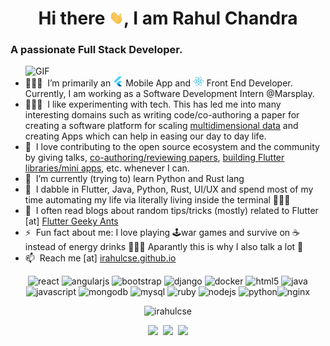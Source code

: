 <h1 align="center">Hi there <img src="https://raw.githubusercontent.com/ABSphreak/ABSphreak/master/gifs/Hi.gif" width="23px">, I am Rahul Chandra
</h1>
<h3 align="left">A passionate Full Stack Developer.</h3>
<img align="right" alt="GIF" src="https://media.giphy.com/media/836HiJc7pgzy8iNXCn/giphy.gif" width="480px"/>

- 👨🏻‍💻  &nbsp;I’m primarily an <img src="https://github.com/irahulcse/irahulcse/blob/master/assets/flutterio-icon.svg" height=16 /> Mobile App and <img src="https://github.com/irahulcse/irahulcse/blob/master/assets/react.svg" height=16 /> Front End Developer. Currently, I am working as a Software Development Intern @Marsplay. 
- 👨🏻‍🔬  &nbsp;I like experimenting with tech. This has led me into many interesting domains such as writing code/co-authoring a paper for creating a software platform for scaling [multidimensional data](https://joss.theoj.org/papers/10.21105/joss.02306) and creating Apps which can help in easing our day to day life.
- 🤗  &nbsp;I love contributing to the open source ecosystem and the community by giving talks, [co-authoring/reviewing papers](https://joss.theoj.org/papers/10.21105/joss.0230), [building Flutter libraries/mini apps](https://github.com/irahulcse/A-Complete-Guide-To-Flutter), etc. whenever I can.
- 🌱  &nbsp;I’m currently (trying to) learn Python and Rust lang
- 💬  &nbsp;I dabble in Flutter, Java, Python, Rust, UI/UX and spend most of my time automating my life via literally living inside the terminal 🤷🏻‍♂️
- 📝  &nbsp;I often read blogs about random tips/tricks (mostly) related to Flutter [at] [Flutter Geeky Ants](https://blog.geekyants.com/flutter/home?gi=7972c64db096)
- ⚡️  &nbsp;Fun fact about me: I love playing 🕹war games and survive on ☕️ instead of energy drinks 🙇🏻‍♂️ Aparantly this is why I also talk a lot 🤔
- 📫  &nbsp;Reach me [at] [irahulcse.github.io](https://irahulcse.github.io)

<p align="center"><img src="http://sachinchopra.codes/DeviCon/icons/react/react-original-wordmark.svg" alt="react" width="40" height="40"/> <img src="http://sachinchopra.codes/DeviCon/icons/angularjs/angularjs-original.svg" alt="angularjs" width="40" height="40"/> <img src="http://sachinchopra.codes/DeviCon/icons/bootstrap/bootstrap-plain.svg" alt="bootstrap" width="40" height="40"/> <img src="http://sachinchopra.codes/DeviCon/icons/django/django-original.svg" alt="django" width="40" height="40"/> <img src="http://sachinchopra.codes/DeviCon/icons/docker/docker-original-wordmark.svg" alt="docker" width="40" height="40"/> <img src="http://sachinchopra.codes/DeviCon/icons/html5/html5-original-wordmark.svg" alt="html5" width="40" height="40"/> <img src="http://sachinchopra.codes/DeviCon/icons/java/java-original-wordmark.svg" alt="java" width="40" height="40"/> <img src="http://sachinchopra.codes/DeviCon/icons/javascript/javascript-original.svg" alt="javascript" width="40" height="40"/> <img src="http://sachinchopra.codes/DeviCon/icons/mongodb/mongodb-original-wordmark.svg" alt="mongodb" width="40" height="40"/> <img src="http://sachinchopra.codes/DeviCon/icons/mysql/mysql-original-wordmark.svg" alt="mysql" width="40" height="40"/> <img src="http://sachinchopra.codes/DeviCon/icons/ruby/ruby-original-wordmark.svg" alt="ruby" width="40" height="40"/> <img src="http://sachinchopra.codes/DeviCon/icons/nodejs/nodejs-original-wordmark.svg" alt="nodejs" width="40" height="40"/> <img src="http://sachinchopra.codes/DeviCon/icons/python/python-original-wordmark.svg" alt="python" width="40" height="40"/><img src="http://sachinchopra.codes/DeviCon/icons/nginx/nginx-original.svg" alt="nginx" width="40" height="40"/></p><p align="center">

<p align="center"><img src="https://github-readme-stats.vercel.app/api?username=irahulcse&show_icons=true" alt="irahulcse" /> </p>

<p align="center">
<a href="https://twitter.com/1rahulchandra1"><img height="29" src="https://github.com/sbis04/sbis04/raw/master/images/twitter_ic.png"></a>&nbsp;
<a href="https://www.linkedin.com/in/rahul-chandra-a8371b11b/"><img height="29" src="https://github.com/sbis04/sbis04/raw/master/images/linkedin_ic.png"></a>&nbsp;
<a href="https://wa.me/8595701511"><img height="29" src="https://github.com/sbis04/sbis04/raw/master/images/whatsapp_ic.png">
</p>